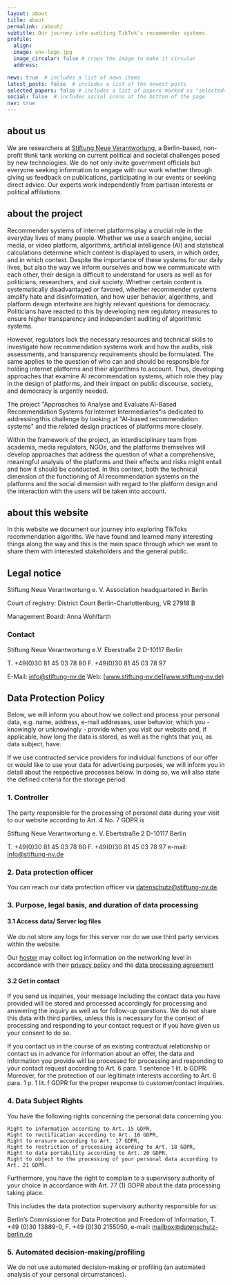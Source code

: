 ```yaml
---
layout: about
title: about
permalink: /about/
subtitle: Our journey into auditing TikTok's recommender systems.
profile:
  align:
  image: snv-logo.jpg
  image_circular: false # crops the image to make it circular
  address:

news: true  # includes a list of news items
latest_posts: false  # includes a list of the newest posts
selected_papers: false # includes a list of papers marked as "selected={true}"
social: false  # includes social icons at the bottom of the page
nav: true
---
```

## about us

We are researchers at [Stiftung Neue Verantwortung](https://www.stiftung-nv.de/en), a Berlin-based, non-profit think tank working on current political and societal challenges posed by new technologies. We do not only invite government officials but everyone seeking information to engage with our work whether through giving us feedback on publications, participating in our events or seeking direct advice. Our experts work independently from partisan interests or political affiliations.

## about the project

Recommender systems of internet platforms play a crucial role in the everyday lives of many people. Whether we use a search engine, social media, or video platform, algorithms, artificial intelligence (AI) and statistical calculations determine which content is displayed to users, in which order, and in which context. Despite the importance of these systems for our daily lives, but also the way we inform ourselves and how we communicate with each other,  their design is difficult to understand for users as well as for politicians, researchers, and civil society. Whether certain content is systematically disadvantaged or favored, whether recommender systems amplify hate and disinformation, and how user behavior, algorithms, and platform design intertwine are highly relevant questions for democracy. Politicians have reacted to this by developing new regulatory measures to ensure higher transparency and independent auditing of algorithmic systems.  

However, regulators lack the necessary resources and technical skills to investigate how recommendation systems work and how the audits, risk assessments, and transparency requirements should be formulated. The same applies to the question of who can and should be responsible for holding internet platforms and their algorithms to account. Thus, developing approaches that examine AI recommendation systems, which role they play in the design of platforms, and their impact on public discourse, society, and democracy is urgently needed.

The project "Approaches to Analyse and Evaluate AI-Based Recommendation Systems for Internet Intermediaries"is dedicated to addressing this challenge by looking at "AI-based recommendation systems" and the related design practices of platforms more closely.   

Within the framework of the project, an interdisciplinary team from academia, media regulators, NGOs, and the platforms themselves will develop approaches that address the question of what a comprehensive, meaningful analysis of the platforms and their effects and risks might entail and how it should be conducted. In this context, both the technical dimension of the functioning of AI recommendation systems on the platforms and the social dimension with regard to the platform design and the interaction with the users will be taken into account.

## about this website

In this website we document our journey into exploring TikToks recommendation algoriths. We have found and learned many interesting things along the way and this is the main space through which we want to share them with interested stakeholders and the general public.

## Legal notice

Stiftung Neue Verantwortung e. V.
Association headquartered in Berlin

Court of registry: District Court Berlin-Charlottenburg, VR 27918 B

Management Board: Anna Wohlfarth

### Contact

Stiftung Neue Verantwortung e.V.
Eberstraße 2
D-10117 Berlin

T. +49(0)30 81 45 03 78 80
F. +49(0)30 81 45 03 78 97

E-Mail: [info@stiftung-nv.de](mailto:info@stiftung-nv.de)
Web: [www.stiftung-nv.de](www.stiftung-nv.de)

## Data Protection Policy

Below, we will inform you about how we collect and process your personal data, e.g. name, address, e-mail addresses, user behavior, which you - knowingly or unknowingly - provide when you visit our website and, if applicable, how long the data is stored, as well as the rights that you, as data subject, have.

If we use contracted service providers for individual functions of our offer or would like to use your data for advertising purposes, we will inform you in detail about the respective processes below. In doing so, we will also state the defined criteria for the storage period.

### 1. Controller  

The party responsible for the processing of personal data during your visit to our website according to Art. 4 No. 7 GDPR is 

Stiftung Neue Verantwortung e. V.
Ebertstraße 2
D-10117 Berlin

T. +49(0)30 81 45 03 78 80
F. +49(0)30 81 45 03 78 97
e-mail: info@stiftung-nv.de

 
### 2. Data protection officer

You can reach our data protection officer via [datenschutz@stiftung-nv.de](mailto:datenschutz@stiftung-nv.de).

### 3. Purpose, legal basis, and duration of data processing 

#### 3.1 Access data/ Server log files
 
We do not store any logs for this server nor do we use third party services within the website.

Our [hoster](https://www.digitalocean.com/) may collect log information on the networking level in accordance with their [privacy policy](https://www.digitalocean.com/legal/privacy-policy) and the [data processing agreement](https://www.digitalocean.com/legal/data-processing-agreement)

####  3.2  Get in contact 

If you send us inquiries, your message including the contact data you have provided will be stored and processed accordingly for processing and answering the inquiry as well as for follow-up questions. We do not share this data with third parties, unless this is necessary for the context of processing and responding to your contact request or if you have given us your consent to do so.

If you contact us in the course of an existing contractual relationship or contact us in advance for information about an offer, the data and information you provide will be processed for processing and responding to your contact request according to Art. 6 para. 1 sentence 1 lit. b GDPR. Moreover, for the protection of our legitimate interests according to Art. 6 para. 1 p. 1 lit. f GDPR for the proper response to customer/contact inquiries.

### 4. Data Subject Rights 

You have the following rights concerning the personal data concerning you:

    Right to information according to Art. 15 GDPR,
    Right to rectification according to Art. 16 GDPR,
    Right to erasure according to Art. 17 GDPR,
    Right to restriction of processing according to Art. 18 GDPR,
    Right to data portability according to Art. 20 GDPR.
    Right to object to the processing of your personal data according to Art. 21 GDPR.

Furthermore, you have the right to complain to a supervisory authority of your choice in accordance with Art. 77 (1) GDPR about the data processing taking place.

This includes the data protection supervisory authority responsible for us: 

Berlin’s Commissioner for Data Protection and Freedom of Information, T. +49 (0)30 13889-0, F. +49 (0)30 2155050, e-mail: mailbox@datenschutz-berlin.de

### 5. Automated decision-making/profiling

We do not use automated decision-making or profiling (an automated analysis of your personal circumstances).

 